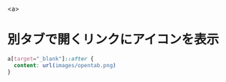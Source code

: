 \<a>
# 別タブで開くリンクにアイコンを表示
```css
a[target="_blank"]::after {
  content: url(images/opentab.png)
}
```
